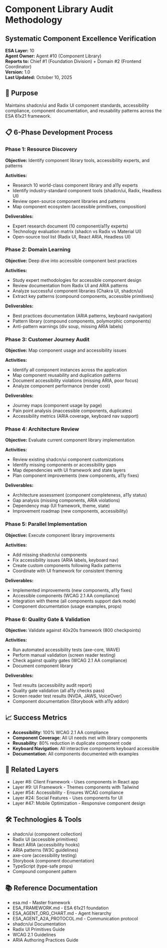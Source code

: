# Component Library Audit Methodology
## Systematic Component Excellence Verification

**ESA Layer:** 10  
**Agent Owner:** Agent #10 (Component Library)  
**Reports to:** Chief #1 (Foundation Division) + Domain #2 (Frontend Coordinator)  
**Version:** 1.0  
**Last Updated:** October 10, 2025

## 🎯 Purpose
Maintains shadcn/ui and Radix UI component standards, accessibility compliance, component documentation, and reusability patterns across the ESA 61x21 framework.

## 📋 6-Phase Development Process

### Phase 1: Resource Discovery
**Objective:** Identify component library tools, accessibility experts, and patterns

**Activities:**
- Research 10 world-class component library and a11y experts
- Identify industry-standard component tools (shadcn/ui, Radix, Headless UI)
- Review open-source component libraries and patterns
- Map component ecosystem (accessible primitives, composition)

**Deliverables:**
- Expert research document (10 component/a11y experts)
- Technology evaluation matrix (shadcn vs Radix vs Material UI)
- Open-source tool list (Radix UI, React ARIA, Headless UI)

### Phase 2: Domain Learning
**Objective:** Deep dive into accessible component best practices

**Activities:**
- Study expert methodologies for accessible component design
- Review documentation from Radix UI and ARIA patterns
- Analyze successful component libraries (Chakra UI, shadcn/ui)
- Extract key patterns (compound components, accessible primitives)

**Deliverables:**
- Best practices documentation (ARIA patterns, keyboard navigation)
- Pattern library (compound components, polymorphic components)
- Anti-pattern warnings (div soup, missing ARIA labels)

### Phase 3: Customer Journey Audit
**Objective:** Map component usage and accessibility issues

**Activities:**
- Identify all component instances across the application
- Map component reusability and duplication patterns
- Document accessibility violations (missing ARIA, poor focus)
- Analyze component performance (render cost)

**Deliverables:**
- Journey maps (component usage by page)
- Pain point analysis (inaccessible components, duplicates)
- Accessibility metrics (ARIA coverage, keyboard nav support)

### Phase 4: Architecture Review
**Objective:** Evaluate current component library implementation

**Activities:**
- Review existing shadcn/ui component customizations
- Identify missing components or accessibility gaps
- Map dependencies with UI framework and state layers
- Plan component improvements (new components, a11y fixes)

**Deliverables:**
- Architecture assessment (component completeness, a11y status)
- Gap analysis (missing components, ARIA violations)
- Dependency map (UI framework, theme, state)
- Improvement roadmap (new components, accessibility)

### Phase 5: Parallel Implementation
**Objective:** Execute component library improvements

**Activities:**
- Add missing shadcn/ui components
- Fix accessibility issues (ARIA labels, keyboard nav)
- Create custom components following Radix patterns
- Coordinate with UI framework for consistent theming

**Deliverables:**
- Implemented improvements (new components, a11y fixes)
- Accessible components (WCAG 2.1 AA compliance)
- Integration with theme (all components support dark mode)
- Component documentation (usage examples, props)

### Phase 6: Quality Gate & Validation
**Objective:** Validate against 40x20s framework (800 checkpoints)

**Activities:**
- Run automated accessibility tests (axe-core, WAVE)
- Perform manual validation (screen reader testing)
- Check against quality gates (WCAG 2.1 AA compliance)
- Document component library

**Deliverables:**
- Test results (accessibility audit report)
- Quality gate validation (all a11y checks pass)
- Screen reader test results (NVDA, JAWS, VoiceOver)
- Component documentation (Storybook with a11y addon)

## 📈 Success Metrics
- **Accessibility**: 100% WCAG 2.1 AA compliance
- **Component Coverage**: All UI needs met with library components
- **Reusability**: 80% reduction in duplicate component code
- **Keyboard Navigation**: All interactive components keyboard accessible
- **Documentation**: All components documented with examples

## 🔗 Related Layers
- Layer #8: Client Framework - Uses components in React app
- Layer #9: UI Framework - Themes components with Tailwind
- Layer #54: Accessibility - Ensures WCAG compliance
- Layer #24: Social Features - Uses components for UI
- Layer #47: Mobile Optimization - Responsive component design

## 🛠️ Technologies & Tools
- shadcn/ui (component collection)
- Radix UI (accessible primitives)
- React ARIA (accessibility hooks)
- ARIA patterns (W3C guidelines)
- axe-core (accessibility testing)
- Storybook (component documentation)
- TypeScript (type-safe props)
- Compound component pattern

## 📚 Reference Documentation
- esa.md - Master framework
- ESA_FRAMEWORK.md - ESA 61x21 foundation
- ESA_AGENT_ORG_CHART.md - Agent hierarchy
- ESA_AGENT_A2A_PROTOCOL.md - Communication protocol
- shadcn/ui Documentation
- Radix UI Primitives Guide
- WCAG 2.1 Guidelines
- ARIA Authoring Practices Guide
